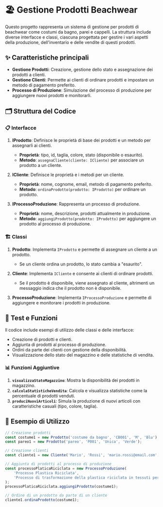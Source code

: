 # 🏖️ Gestione Prodotti Beachwear

Questo progetto rappresenta un sistema di gestione per prodotti di beachwear come costumi da bagno, parei e cappelli. La struttura include diverse interfacce e classi, ciascuna progettata per gestire i vari aspetti della produzione, dell'inventario e delle vendite di questi prodotti. 

## ✨ Caratteristiche principali

- **Gestione Prodotti**: Creazione, gestione dello stato e assegnazione dei prodotti a clienti.
- **Gestione Clienti**: Permette ai clienti di ordinare prodotti e impostare un metodo di pagamento preferito.
- **Processo di Produzione**: Simulazione del processo di produzione per aggiungere nuovi prodotti e monitorarli.

## 🗂️ Struttura del Codice

### 📋 Interfacce

1. **IProdotto**: Definisce le proprietà di base dei prodotti e un metodo per assegnarli ai clienti.
    - **Proprietà**: tipo, id, taglia, colore, stato (disponibile o esaurito).
    - **Metodo**: `assegnaCliente(cliente: ICliente)` per associare un prodotto a un cliente.

2. **ICliente**: Definisce le proprietà e i metodi per un cliente.
    - **Proprietà**: nome, cognome, email, metodo di pagamento preferito.
    - **Metodo**: `ordinaProdotto(prodotto: IProdotto)` per ordinare un prodotto.

3. **IProcessoProduzione**: Rappresenta un processo di produzione.
    - **Proprietà**: nome, descrizione, prodotti attualmente in produzione.
    - **Metodo**: `aggiungiProdotto(prodotto: IProdotto)` per aggiungere un prodotto al processo di produzione.

### 🏗️ Classi

1. **Prodotto**: Implementa `IProdotto` e permette di assegnare un cliente a un prodotto.
    - Se un cliente ordina un prodotto, lo stato cambia a "esaurito".
    
2. **Cliente**: Implementa `ICliente` e consente ai clienti di ordinare prodotti.
    - Se il prodotto è disponibile, viene assegnato al cliente, altrimenti un messaggio indica che il prodotto non è disponibile.
    
3. **ProcessoProduzione**: Implementa `IProcessoProduzione` e permette di aggiungere e monitorare i prodotti in produzione.

## 🧪 Test e Funzioni

Il codice include esempi di utilizzo delle classi e delle interfacce:
- Creazione di prodotti e clienti.
- Aggiunta di prodotti al processo di produzione.
- Ordini da parte dei clienti con gestione della disponibilità.
- Visualizzazione dello stato del magazzino e delle statistiche di vendita.

### 📊 Funzioni Aggiuntive

1. **`visualizzaStatoMagazzino`**: Mostra la disponibilità dei prodotti in magazzino.
2. **`calcolaStatisticheVendita`**: Calcola e visualizza statistiche come la percentuale di prodotti venduti.
3. **`produciNuoviArticoli`**: Simula la produzione di nuovi articoli con caratteristiche casuali (tipo, colore, taglia).

## 🚀 Esempio di Utilizzo

```typescript
// Creazione prodotti
const costume1 = new Prodotto('costume da bagno', 'CB001', 'M', 'Blu');
const pareo1 = new Prodotto('pareo', 'P001', 'Unica', 'Verde');

// Creazione clienti
const cliente1 = new Cliente('Mario', 'Rossi', 'mario.rossi@email.com', 'Carta di credito');

// Aggiunta di prodotti al processo di produzione
const processoPlaticaRiciclata = new ProcessoProduzione(
    'Processo Plastica Riciclata',
    'Processo di trasformazione della plastica riciclata in tessuti per beachwear'
);
processoPlaticaRiciclata.aggiungiProdotto(costume1);

// Ordine di un prodotto da parte di un cliente
cliente1.ordinaProdotto(costume1);
